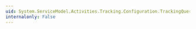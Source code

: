 ```yaml
---
uid: System.ServiceModel.Activities.Tracking.Configuration.TrackingQueryElement
internalonly: False
---
```

